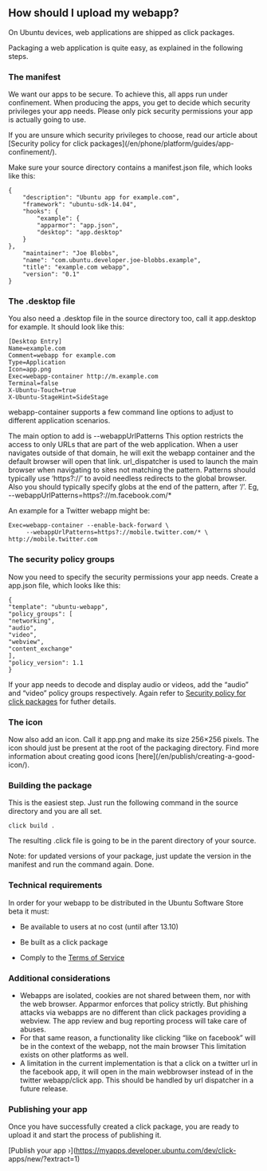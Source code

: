 





## How should I upload my webapp?

On Ubuntu devices, web applications are shipped as click packages.

Packaging a web application is quite easy, as explained in the following
steps.

### The manifest

We want our apps to be secure. To achieve this, all apps run under
confinement. When producing the apps, you get to decide which security
privileges your app needs. Please only pick security permissions your app is
actually going to use.

If you are unsure which security privileges to choose, read our article about
[Security policy for click packages](/en/phone/platform/guides/app-
confinement/).

Make sure your source directory contains a manifest.json file, which looks
like this:

    {
        "description": "Ubuntu app for example.com",
        "framework": "ubuntu-sdk-14.04",
        "hooks": {
            "example": {
            "apparmor": "app.json",
            "desktop": "app.desktop"
        }
    },
        "maintainer": "Joe Blobbs",
        "name": "com.ubuntu.developer.joe-blobbs.example",
        "title": "example.com webapp",
        "version": "0.1"
    }

### The .desktop file

You also need a .desktop file in the source directory too, call it app.desktop
for example. It should look like this:

    [Desktop Entry]
    Name=example.com
    Comment=webapp for example.com
    Type=Application
    Icon=app.png
    Exec=webapp-container http://m.example.com
    Terminal=false
    X-Ubuntu-Touch=true
    X-Ubuntu-StageHint=SideStage

webapp-container supports a few command line options to adjust to different
application scenarios.

The main option to add is --webappUrlPatterns This option restricts the access
to only URLs that are part of the web application. When a user navigates
outside of that domain, he will exit the webapp container and the default
browser will open that link. url_dispatcher is used to launch the main browser
when navigating to sites not matching the pattern. Patterns should typically
use ‘https?://’ to avoid needless redirects to the global browser. Also you
should typically specify globs at the end of the pattern, after ‘/’. Eg,
--webappUrlPatterns=https?://m.facebook.com/*

An example for a Twitter webapp might be:

    Exec=webapp-container --enable-back-forward \
         --webappUrlPatterns=https?://mobile.twitter.com/* \
    http://mobile.twitter.com

### The security policy groups

Now you need to specify the security permissions your app needs. Create a
app.json file, which looks like this:

    {
    "template": "ubuntu-webapp",
    "policy_groups": [
    "networking",
    "audio",
    "video",
    "webview",
    "content_exchange"
    ],
    "policy_version": 1.1
    }

If your app needs to decode and display audio or videos, add the “audio” and
“video” policy groups respectively. Again refer to [Security policy for click
packages](/en/phone/platform/guides/app-confinement/) for futher details.

### The icon

Now also add an icon. Call it app.png and make its size 256×256 pixels. The
icon should just be present at the root of the packaging directory. Find more
information about creating good icons [here](/en/publish/creating-a-good-
icon/).

### Building the package

This is the easiest step. Just run the following command in the source
directory and you are all set.

`click build .`

The resulting .click file is going to be in the parent directory of your
source.

Note: for updated versions of your package, just update the version in the
manifest and run the command again. Done.

### Technical requirements

In order for your webapp to be distributed in the Ubuntu Software Store beta
it must:

  * Be available to users at no cost (until after 13.10)

  * Be built as a click package

  * Comply to the [Terms of Service](https://myapps.developer.ubuntu.com/dev/tos/)

### Additional considerations

  * Webapps are isolated, cookies are not shared between them, nor with the web browser. Apparmor enforces that policy strictly. But phishing attacks via webapps are no different than click packages providing a webview. The app review and bug reporting process will take care of abuses.
  * For that same reason, a functionality like clicking “like on facebook” will be in the context of the webapp, not the main browser This limitation exists on other platforms as well.
  * A limitation in the current implementation is that a click on a twitter url in the facebook app, it will open in the main webbrowser instead of in the twitter webapp/click app. This should be handled by url dispatcher in a future release.

### Publishing your app

Once you have successfully created a click package, you are ready to upload it
and start the process of publishing it.

[Publish your app ›](https://myapps.developer.ubuntu.com/dev/click-
apps/new/?extract=1)





